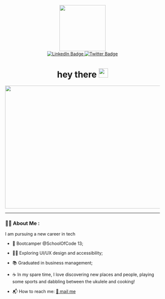 <div id="header" align="center">
  <img src="https://media.giphy.com/media/VJE5f22EQwaHjx5gTk/giphy.gif" width="150"/>
</div>

<div id="badges" align="center">
  <a href="https://www.linkedin.com/in/federica-costantino/">
  <img src="https://img.shields.io/badge/LinkedIn-blue?style=for-the-badge&logo=linkedin&logoColor=white" alt="LinkedIn Badge"/>
  </a>
  <a href="https://twitter.com/ricacostt">
  <img src="https://img.shields.io/badge/Twitter-blue?style=for-the-badge&logo=twitter&logoColor=white" alt="Twitter Badge"/>
  </a>
</div>

<h1 align="center">
  hey there
  <img src="https://media.giphy.com/media/hvRJCLFzcasrR4ia7z/giphy.gif" width="30px"/>
</h1>

<div align="center">
  <img src="https://cdn.dribbble.com/users/2893989/screenshots/16184117/media/6f04ded8c0e12e6362c63d50bac7d7c7.png" width="600" height="400"/>
</div>

---

### :woman_technologist: About Me :
I am pursuing a new career in tech

- :rocket: Bootcamper @SchoolOfCode 13;

- :surfing_woman: Exploring UI/UX design and accessibility;

- :books: Graduated in business management;

- :coffee: In my spare time, I love discovering new places and people, playing some sports and dabbling between the ukulele and cooking!
- :mailbox_with_mail:	How to reach me:
<a href="mailto:ricacostt@gmail.com"> :email: mail me </a>



<!---
ricacostt/ricacostt is a ✨ special ✨ repository because its `README.md` (this file) appears on your GitHub profile.
You can click the Preview link to take a look at your changes.
--->
